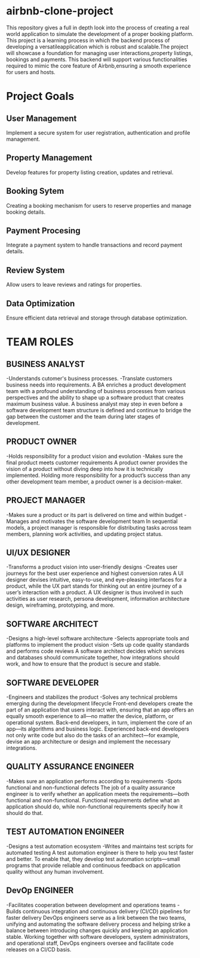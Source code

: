 # airbnb-clone-project
This repository gives a full in depth look into the process of creating a real world application to simulate the development of a proper  booking platform. 
This project is a learning process in which the backend process of developing a versatileapplication which is robust and scalable.The project will showcase a foundation for managing user interactions,property listings, bookings and payments. This backend will support various functionalities required to mimic the core feature of Airbnb,ensuring a smooth experience for users and hosts.
# Project Goals
## User Management 
Implement a secure system for user registration, authentication and profile management.
## Property Management
Develop features for property listing creation, updates and retrieval.
## Booking Sytem
Creating a booking mechanism for users to reserve properties and manage booking details.
## Payment Procesing
Integrate a payment system to handle transactions and record payment details.
## Review System
Allow users to leave reviews and ratings for properties.
## Data Optimization
Ensure efficient data retrieval and storage through database optimization.

# TEAM ROLES
## BUSINESS ANALYST
-Understands cutomer's business processes.
-Translate customers business needs into requirements.
A BA enriches a product development team with a profound understanding of business processes from various perspectives and the ability to shape up a software product that creates maximum business value. A business analyst may step in even before a software development team structure is defined and continue to bridge the gap between the customer and the team during later stages of development.

## PRODUCT OWNER
-Holds responsibility for a product vision and evolution
-Makes sure the final product meets customer requirements
A product owner provides the vision of a product without diving deep into how it is technically implemented.
Holding more responsibility for a product’s success than any other development team member, a product owner is a decision-maker. 

## PROJECT MANAGER
-Makes sure a product or its part is delivered on time and within budget
-Manages and motivates the software development team
In sequential models, a project manager is responsible for distributing tasks across team members, planning work activities, and updating project status.

## UI/UX DESIGNER
-Transforms a product vision into user-friendly designs
-Creates user journeys for the best user experience and highest conversion rates
A UI designer devises intuitive, easy-to-use, and eye-pleasing interfaces for a product, while the UX part stands for thinking out an entire journey of a user’s interaction with a product. A UX designer is thus involved in such activities as user research, persona development, information architecture design, wireframing, prototyping, and more.

## SOFTWARE ARCHITECT
-Designs a high-level software architecture
-Selects appropriate tools and platforms to implement the product vision
-Sets up code quality standards and performs code reviews
A software architect decides which services and databases should communicate together, how integrations should work, and how to ensure that the product is secure and stable.

## SOFTWARE DEVELOPER
-Engineers and stabilizes the product
-Solves any technical problems emerging during the development lifecycle
Front-end developers create the part of an application that users interact with, ensuring that an app offers an equally smooth experience to all—no matter the device, platform, or operational system.
Back-end developers, in turn, implement the core of an app—its algorithms and business logic. Experienced back-end developers not only write code but also do the tasks of an architect—for example, devise an app architecture or design and implement the necessary integrations.

## QUALITY ASSURANCE ENGINEER
-Makes sure an application performs according to requirements
-Spots functional and non-functional defects
The job of a quality assurance engineer is to verify whether an application meets the requirements—both functional and non-functional. Functional requirements define what an application should do, while non-functional requirements specify how it should do that. 

## TEST AUTOMATION ENGINEER
-Designs a test automation ecosystem
-Writes and maintains test scripts for automated testing
A test automation engineer is there to help you test faster and better. To enable that, they develop test automation scripts—small programs that provide reliable and continuous feedback on application quality without any human involvement.

## DevOp ENGINEER
-Facilitates cooperation between development and operations teams
-Builds continuous integration and continuous delivery (CI/CD) pipelines for faster delivery
DevOps engineers serve as a link between the two teams, unifying and automating the software delivery process and helping strike a balance between introducing changes quickly and keeping an application stable. Working together with software developers, system administrators, and operational staff, DevOps engineers oversee and facilitate code releases on a CI/CD basis.

